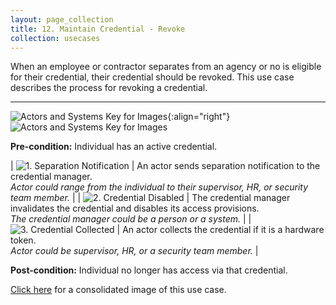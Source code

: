 ```yaml
---
layout: page_collection
title: 12. Maintain Credential - Revoke
collection: usecases
---
```


When an employee or contractor separates from an agency or no is eligible for their credential, their credential should be revoked. This use case describes the process for revoking a credential.

---

![Actors and Systems Key for Images](../../img/usecases/clabelmaintain.png){:align="right"}
![Actors and Systems Key for Images](../../img/usecases/renewkey.png)

**Pre-condition:** Individual has an active credential.

| ![1. Separation Notification](../../img/usecases/revoke1.png)  | An actor sends separation notification to the credential manager. <br/><em> Actor could range from the individual to their supervisor, HR, or security team member.</em> |
| ![2. Credential Disabled](../../img/usecases/revoke2.png)  | The credential manager invalidates the credential and disables its access provisions. <br/><em>The credential manager could be a person or a system.</em> |
| ![3. Credential Collected](../../img/usecases/revoke3.png)  | An actor collects the credential if it is a hardware token. <br/><em>Actor could be supervisor, HR, or a security team member. </em> |

**Post-condition:** Individual no longer has access via that credential.

[Click here](../../img/Revoke.png) for a consolidated image of this use case.

